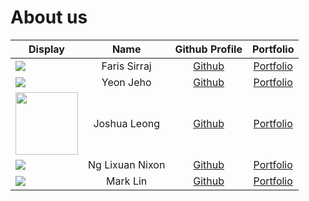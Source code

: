 # About us

| Display                                             |      Name       |              Github Profile              |               Portfolio               |
|-----------------------------------------------------|:---------------:|:----------------------------------------:|:-------------------------------------:|
| ![](https://via.placeholder.com/100.png?text=Photo) |  Faris Sirraj   | [Github](https://github.com/farissirraj) | [Portfolio](/team/farissirraj.md) |
| ![](https://via.placeholder.com/100.png?text=Photo) |    Yeon Jeho    |   [Github](https://github.com/ICubE-)    |    [Portfolio](docs/team/jeho.md)     |
| <img src="images/joshua.jpg" width=100 height=100>  |  Joshua Leong   | [Github](https://github.com/J0shuaLeong) | [Portfolio](docs/team/j0shualeong.md) |
| ![](https://via.placeholder.com/100.png?text=Photo) | Ng Lixuan Nixon |      [Github](https://github.com/)       |   [Portfolio](docs/team/johndoe.md)   |
| ![](https://via.placeholder.com/100.png?text=Photo) |    Mark Lin     |      [Github](https://github.com/)       |   [Portfolio](docs/team/johndoe.md)   |

